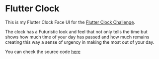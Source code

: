 # Flutter Clock

This is my Flutter Clock Face UI for the [Flutter Clock Challenge](https://flutter.dev/clock).

The clock has a Futuristic look and feel that not only tells the time but shows how much time of your day has passed and how much remains creating this way a sense of urgency in making the most out of your day.

You can check the source code [here](my_digital_clock)
